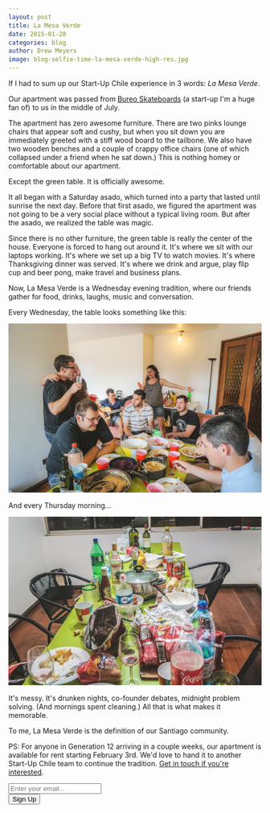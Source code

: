 ```yaml
---
layout: post
title: La Mesa Verde
date: 2015-01-20
categories: blog
author: Drew Meyers
image: blog-selfie-time-la-mesa-verde-high-res.jpg
---
```

If I had to sum up our Start-Up Chile experience in 3 words: *La Mesa Verde*.

Our apartment was passed from [Bureo Skateboards](http://geekestateblog.com/power-story-telling-bureo-skateboards/) (a start-up I'm a huge fan of) to us in the middle of July.

The apartment has zero awesome furniture. There are two pinks lounge chairs that appear soft and cushy, but when you sit down you are immediately greeted with a stiff wood board to the tailbone. We also have two wooden benches and a couple of crappy office chairs (one of which collapsed under a friend when he sat down.) This is nothing homey or comfortable about our apartment.

Except the green table. It is officially awesome.

It all began with a Saturday asado, which turned into a party that lasted until sunrise the next day. Before that first asado, we figured the apartment was not going to be a very social place without a typical living room. But after the asado, we realized the table was magic.

Since there is no other furniture, the green table is really the center of the house. Everyone is forced to hang out around it. It's where we sit with our laptops working. It's where we set up a big TV to watch movies. It's where Thanksgiving dinner was served. It's where we drink and argue, play flip cup and beer pong, make travel and business plans.

Now, La Mesa Verde is a Wednesday evening tradition, where our friends gather for food, drinks, laughs, music and conversation.

Every Wednesday, the table looks something like this:

<p align="center"><img src="/assets/blog-la-mesa-verde-2.jpg"></p>

And every Thursday morning...

<p align="center"><img src="/assets/blog-la-mesa-verde-dirty.jpg"></p>

It's messy. It's drunken nights, co-founder debates, midnight problem solving. (And mornings spent cleaning.) All that is what makes it memorable. 

To me, La Mesa Verde is the definition of our Santiago community.

PS: For anyone in Generation 12 arriving in a couple weeks, our apartment is available for rent starting February 3rd. We'd love to hand it to another Start-Up Chile team to continue the tradition. [Get in touch if you're interested]().

<!-- Begin MailChimp Signup Form -->
<div id="mc_embed_signup">
<form action="http://willmoyer.us2.list-manage.com/subscribe/post?u=69a898a29bc2e6a0ae2a83cd9&amp;id=835d9a226b" method="post" id="mc-embedded-subscribe-form" name="mc-embedded-subscribe-form" class="validate" target="_blank" novalidate>
  
<div class="mc-field-group">
  <div class="grid grid--tight">
    <div class="grid__item one-whole desk-two-thirds">
      <input type="email" value="" name="EMAIL" class="required email input-text margin-b" id="mce-EMAIL" placeholder="Enter your email...">
    </div>
    <div class="grid__item one-whole desk-one-third">
      <input type="submit" value="Sign Up" name="subscribe" id="mc-embedded-subscribe" class="button btn btn--full margin-b">
      <input type="hidden" name="FILTER" id="FILTER" value="BlogPost" />
    </div>
  </div><!-- end grid -->
</div>
<div id="mce-responses" class="clear">
 <div class="response" id="mce-error-response" style="display:none"></div>
 <div class="response" id="mce-success-response" style="display:none"></div>
</div>    <!-- real people should not fill this in and expect good things - do not remove this or risk form bot signups-->
 <div style="position: absolute; left: -5000px;"><input type="text" name="b_69a898a29bc2e6a0ae2a83cd9_835d9a226b" tabindex="-1" value=""></div>
    
</form>
</div>
  
 <!--End mc_embed_signup--> 